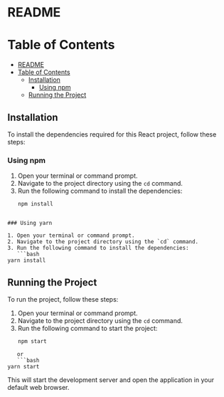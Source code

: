 # README

# Table of Contents

- [README](#readme)
- [Table of Contents](#table-of-contents)
  - [Installation](#installation)
    - [Using npm](#using-npm)
  - [Running the Project](#running-the-project)

## Installation

To install the dependencies required for this React project, follow these steps:

### Using npm

1. Open your terminal or command prompt.
2. Navigate to the project directory using the `cd` command.
3. Run the following command to install the dependencies:
   ```bash
   npm install
   ```

````

### Using yarn

1. Open your terminal or command prompt.
2. Navigate to the project directory using the `cd` command.
3. Run the following command to install the dependencies:
   ```bash
yarn install
````

## Running the Project

To run the project, follow these steps:

1. Open your terminal or command prompt.
2. Navigate to the project directory using the `cd` command.
3. Run the following command to start the project:
   ```bash
   npm start
   ```

````
   or
   ```bash
yarn start
````

This will start the development server and open the application in your default web browser.

